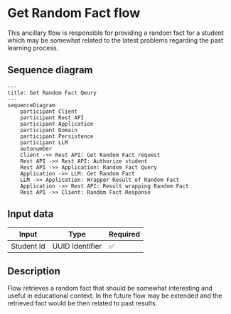 # Get Random Fact flow

This ancillary flow is responsible for providing a random fact for a student which may be somewhat
related to the latest problems regarding the past learning process.

## Sequence diagram

```mermaid
---
title: Get Random Fact Qeury
---
sequenceDiagram
    participant Client
    participant Rest API
    participant Application
    participant Domain
    participant Persistence
    participant LLM
    autonumber
    Client ->> Rest API: Get Random Fact request
    Rest API ->> Rest API: Authorize student
    Rest API ->> Application: Random Fact Query
    Application ->> LLM: Get Random Fact
    LLM ->> Application: Wrapper Result of Random Fact
    Application ->> Rest API: Result wrapping Random Fact
    Rest API ->> Client: Random Fact Response
```

## Input data

| Input                    | Type            | Required |
|--------------------------|-----------------|----------|
| Student Id               | UUID Identifier | ✅        |

## Description

Flow retrieves a random fact that should be somewhat interesting and useful in educational context.
In the future flow may be extended and the retrieved fact would be then related to past results. 